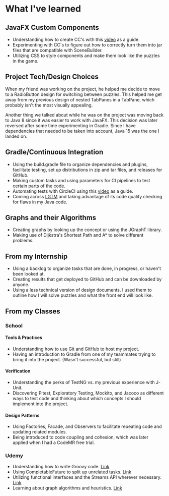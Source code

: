 # What I've learned
## JavaFX Custom Components
- Understanding how to create CC's with this [video](https://www.youtube.com/watch?v=1yuaJQJ1FXg) as a guide.
- Experimenting with CC's to figure out how to correctly turn them into jar files that are compatible with SceneBuilder.
- Utilizing CSS to style components and make them look like the puzzles in the game.
## Project Tech/Design Choices
When my friend was working on the project, he helped me decide to move to a RadioButton design for switching between puzzles. This helped me get away from my previous design of nested TabPanes in a TabPane, which probably isn't the most visually appealing.

Another thing we talked about while he was on the project was moving back to Java 8 since it was easier to work with JavaFX. This decision was later reversed after some time experimenting in Gradle. Since I have dependencies that needed to be taken into account, Java 15 was the one I landed on.
## Gradle/Continuous Integration
- Using the build.gradle file to organize dependencies and plugins, facilitate testing, set up distributions in zip and tar files, and releases for GitHub.
- Making custom tasks and using parameters for CI pipelines to test certain parts of the code.
- Automating tests with CircleCI using this [video](https://www.youtube.com/watch?v=9PgZCJNzY9M) as a guide.
- Coming across [LGTM](https://lgtm.com/) and taking advantage of its code quality checking for flaws in my Java code.
## Graphs and their Algorithms
- Creating graphs by looking up the concept or using the JGraphT library.
- Making use of Dijkstra's Shortest Path and A* to solve different problems.
## From my Internship
- Using a backlog to organize tasks that are done, in progress, or haven't been looked at.
- Creating results that get deployed to GitHub and can be downloaded by anyone.
- Using a less technical version of design documents. I used them to outline how I will solve puzzles and what the front end will look like.
## From my Classes
### School
#### Tools & Practices
- Understanding how to use Git and GitHub to host my project.
- Having an introduction to Gradle from one of my teammates trying to bring it into the project. (Wasn't successful, but still)
#### Verification
- Understanding the perks of TestNG vs. my previous experience with J-Unit.
- Discovering Pitest, Exploratory Testing, Mockito, and Jacoco as different ways to test code and thinking about which concepts I should implement into the project.
#### Design Patterns
- Using Factories, Facade, and Observers to facilitate repeating code and updating related modules.
- Being introduced to code coupling and cohesion, which was later applied when I had a CodeMR free trial.
### Udemy
- Understanding how to write Groovy code. [Link](https://www.udemy.com/course/gradle-for-java-developers/)
- Using CompletableFuture to split up unrelated tasks. [Link](https://www.udemy.com/course/parallel-and-asynchronous-programming-in-modern-java/)
- Utilizing functional interfaces and the Streams API wherever necessary. [Link](https://www.udemy.com/course/functional-programming-and-reactive-programming-in-java/)
- Learning about graph algorithms and heuristics. [Link](https://www.udemy.com/course/artificial-intelligence-games-in-java/learn/lecture/5958944?start=0#overview)
